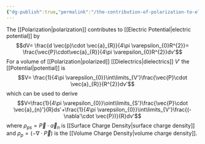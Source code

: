 ```yaml
---
{"dg-publish":true,"permalink":"/the-contribution-of-polarization-to-electric-potential/","tags":["elektromagnetiskfältteori"]}
---
```


The [[Polarization\|polarization]] contributes to [[Electric Potential\|electric potential]] by
$$dV= \frac{d \vec{p}\cdot \vec{a}_{R}}{4\pi \varepsilon_{0}R^{2}}= \frac{\vec{P}\cdot\vec{a}_{R}}{4\pi \varepsilon_{0}R^{2}}dv'$$
For a volume of [[Polarization\|polarized]] [[Dielectrics\|dielectrics]] $V'$ the [[Potential\|potential]] is 
$$V= \frac{1}{4\pi \varepsilon_{0}}\int\limits_{V'}\frac{\vec{P}\cdot \vec{a}_{R}}{R^{2}}dv'$$
which can be used to derive
$$V=\frac{1}{4\pi \varepsilon_{0}}\oint\limits_{S'}\frac{\vec{P}\cdot \vec{a}_{n}'}{R}ds'+\frac{1}{4\pi \varepsilon_{0}}\int\limits_{V'}\frac{(-\nabla'\cdot \vec{P})}{R}dv'$$
where $\rho_{ps}=\vec{P}\cdot \vec{a}_{n}$ is [[Surface Charge Density\|surface charge density]]
and $\rho_{p}=(-\nabla \cdot \vec{P})$ is the [[Volume Charge Density\|volume charge density]].
